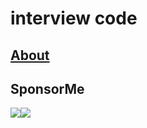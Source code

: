 # interview code

## [About](https://www.seekhoo.cn/interview/)

## SponsorMe

<div style="display:flex">
<img src="http://yunog.cn/wxpay.png">
<img src="http://yunog.cn/alipay.jpg">
</div>
